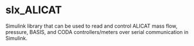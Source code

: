 # slx_ALICAT
Simulink library that can be used to read and control ALICAT mass flow, pressure, BASIS, and CODA controllers/meters over serial communication in Simulink.
